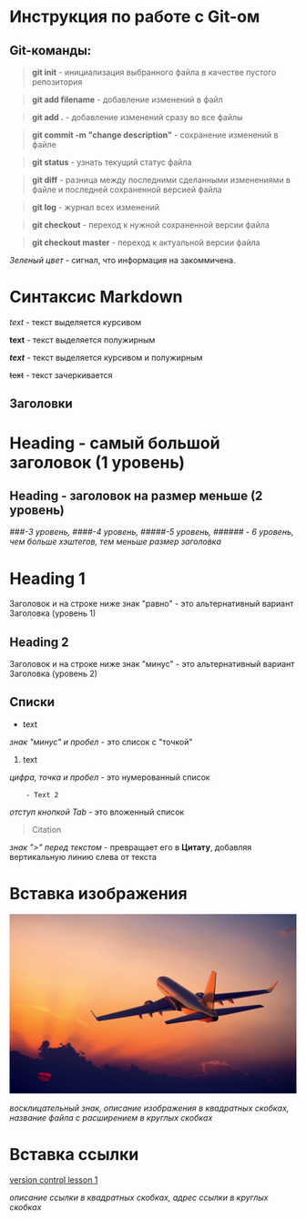 # Инструкция по работе с Git-ом

## Git-команды:

> **git init** - инициализация выбранного файла в качестве пустого репозитория

> **git add filename** - добавление изменений в файл

> **git add .** - добавление изменений сразу во все файлы

> **git commit -m "change description"** - сохранение изменений в файле

> **git status** - узнать текущий статус файла

> **git diff** - разница между последними сделанными изменениями в файле и последней сохраненной версией файла

> **git log** - журнал всех изменений

> **git checkout** - переход к нужной сохраненной версии файла

> **git checkout master** - переход к актуальной версии файла

*Зеленый цвет* - сигнал, что информация на закоммичена.


# Синтаксис Markdown

*text* - текст выделяется курсивом

**text** - текст выделяется полужирным

***text*** - текст выделяется курсивом и полужирным

~~text~~ - текст зачеркивается

## Заголовки

# Heading - самый большой заголовок (1 уровень)

## Heading - заголовок на размер меньше (2 уровень)

*###-3 уровень, ####-4 уровень, #####-5 уровень, ###### - 6 уровень, чем больше хэштегов, тем меньше размер заголовка*

Heading 1
=
Заголовок и на строке ниже знак "равно" - это альтернативный вариант Заголовка (уровень 1)

Heading 2
-
Заголовок и на строке ниже знак "минус" - это альтернативный вариант Заголовка (уровень 2)

## Списки

- text

*знак "минус" и пробел* - это список с "точкой"

1. text

*цифра, точка и пробел* - это нумерованный список

        - Text 2

*отступ кнопкой Tab* - это вложенный список

> Citation

*знак ">" перед текстом* - превращает его в **Цитату**, добавляя вертикальную линию слева от текста

# Вставка изображения

![my picture](PicSpeed1239988723.jpg)

*восклицательный знак, описание изображения в квадратных скобках, название файла с расширением в круглых скобках* 

# Вставка ссылки

[version control lesson 1](https://gb.ru/lessons/381843)

*описание ссылки в квадратных скобках, адрес ссылки в круглых скобках*